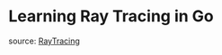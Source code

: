 # Learning Ray Tracing in Go
source: [RayTracing](https://github.com/RayTracing/raytracing.github.io)

